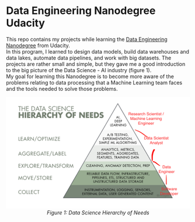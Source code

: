 # Data Engineering Nanodegree Udacity
This repo contains my projects while learning the [Data Engineering Nanodegree](https://www.udacity.com/course/data-engineer-nanodegree--nd027) from Udacity.  
In this program, I learned to design data models, build data warehouses and data lakes, automate data pipelines, and work with big datasets. The projects are rather small and simple, but they gave me a good introduction to the big picture of the Data Science - AI industry (figure 1).  
My goal for learning this Nanodegree is to become more aware of the problems relating to data processing that a Machine Learning team faces and the tools needed to solve those problems.  
<p align="center">
    <img src="images/dsHierarchy.png" alt><br>
    <em>Figure 1: Data Science Hierarchy of Needs</em>
</p>